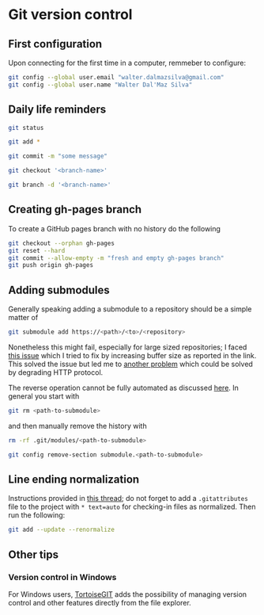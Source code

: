 # Git version control

## First configuration

Upon connecting for the first time in a computer, remmeber to configure:

```bash
git config --global user.email "walter.dalmazsilva@gmail.com"
git config --global user.name "Walter Dal'Maz Silva"
```

## Daily life reminders

```bash
git status

git add *

git commit -m "some message"

git checkout '<branch-name>'

git branch -d '<branch-name>'
```

## Creating gh-pages branch

To create a GitHub pages branch with no history do the following

```bash
git checkout --orphan gh-pages
git reset --hard
git commit --allow-empty -m "fresh and empty gh-pages branch"
git push origin gh-pages
```

## Adding submodules

Generally speaking adding a submodule to a repository should be a simple matter of

```bash
git submodule add https://<path>/<to>/<repository>
```

Nonetheless this might fail, especially for large sized repositories; I faced [this issue](https://stackoverflow.com/questions/66366582) which I tried to fix by increasing buffer size as reported in the link. This solved the issue but led me to [another problem](https://stackoverflow.com/questions/59282476) which could be solved by degrading HTTP protocol.

The reverse operation cannot be fully automated as discussed [here](https://stackoverflow.com/questions/1260748). In general you start with

```bash
git rm <path-to-submodule>
```

and then manually remove the history with

```bash
rm -rf .git/modules/<path-to-submodule>

git config remove-section submodule.<path-to-submodule>
```

## Line ending normalization

Instructions provided in [this thread](https://stackoverflow.com/questions/2517190); do not forget to add a `.gitattributes` file to the project with `* text=auto` for checking-in files as normalized. Then run the following:

```bash
git add --update --renormalize
```

## Other tips

### Version control in Windows

For Windows users, [TortoiseGIT](https://tortoisegit.org/) adds the possibility of managing version control and other features directly from the file explorer.
